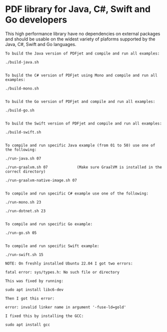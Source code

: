 # PDF library for Java, C#, Swift and Go developers

This high performance library have no dependencies on external packages and should be usable on the widest variety of plaforms supported by the Java, C#, Swift and Go languages.


```
To build the Java version of PDFjet and compile and run all examples:

./build-java.sh


To build the C# version of PDFjet using Mono and compile and run all examples:

./build-mono.sh


To build the Go version of PDFjet and compile and run all examples:

./build-go.sh


To build the Swift version of PDFjet and compile and run all examples:

./build-swift.sh


To compile and run specific Java example (from 01 to 50) use one of the following:

./run-java.sh 07

./run-graalvm.sh 07             (Make sure GraalVM is installed in the correct directory)

./run-graalvm-native-image.sh 07


To compile and run specific C# example use one of the following:

./run-mono.sh 23

./run-dotnet.sh 23


To compile and run specific Go example:

./run-go.sh 05


To compile and run specific Swift example:

./run-swift.sh 15

NOTE: On freshly installed Ubuntu 22.04 I got two errors:

fatal error: sys/types.h: No such file or directory

This was fixed by running:

sudo apt install libc6-dev

Then I got this error:

error: invalid linker name in argument '-fuse-ld=gold'

I fixed this by installing the GCC:

sudo apt install gcc
